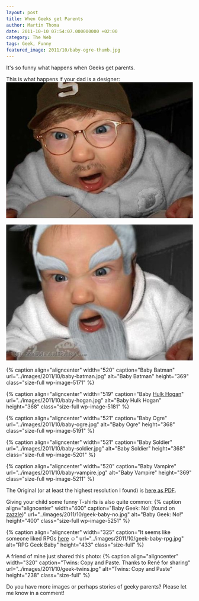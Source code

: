 ```yaml
---
layout: post
title: When Geeks get Parents
author: Martin Thoma
date: 2011-10-10 07:54:07.000000000 +02:00
category: The Web
tags: Geek, Funny
featured_image: 2011/10/baby-ogre-thumb.jpg
---
```

It's so funny what happens when Geeks get parents. 

This is what happens if your dad is a designer:
<a href="../images/2011/10/baby-8.jpg"><img src="../images/2011/10/baby-8.jpg" alt="Baby" title="Baby" width="519" height="367" class="aligncenter size-full wp-image-5151" /></a>

<a href="../images/2011/10/baby-9.jpg"><img src="../images/2011/10/baby-9.jpg" alt="Baby 9" title="Baby 9" width="520" height="367" class="aligncenter size-full wp-image-5161" /></a>

{% caption align="aligncenter" width="520" caption="Baby Batman" url="../images/2011/10/baby-batman.jpg" alt="Baby Batman"  height="369" class="size-full wp-image-5171" %}

{% caption align="aligncenter" width="519" caption="Baby <a href='http://en.wikipedia.org/wiki/Terry_Gene_Bollea'>Hulk Hogan</a>" url="../images/2011/10/baby-hogan.jpg" alt="Baby Hulk Hogan"  height="368" class="size-full wp-image-5181" %}

{% caption align="aligncenter" width="521" caption="Baby Ogre" url="../images/2011/10/baby-ogre.jpg" alt="Baby Ogre"  height="368" class="size-full wp-image-5191" %}

{% caption align="aligncenter" width="521" caption="Baby Soldier" url="../images/2011/10/baby-soldier.jpg" alt="Baby Soldier"  height="368" class="size-full wp-image-5201" %}

{% caption align="aligncenter" width="520" caption="Baby Vampire" url="../images/2011/10/baby-vampire.jpg" alt="Baby Vampire"  height="369" class="size-full wp-image-5211" %}

The Original (or at least the highest resolution I found) is <a href="http://sneezl.com/wp-content/uploads/2008/04/graphic-designer-baby.pdf">here as PDF</a>.

Giving your child some funny T-shirts is also quite common:
{% caption align="aligncenter" width="400" caption="Baby Geek: No! (found on <a href='http://www.zazzle.de/lieblingswort_ist_no_chemie_aussenseiter_baby_ones_tshirt-235215790093704490'>zazzle</a>)" url="../images/2011/10/geek-baby-no.jpg" alt="Baby Geek: No!"  height="400" class="size-full wp-image-5251" %}

{% caption align="aligncenter" width="325" caption="It seems like someone liked RPGs <a href='http://postmortemstudios.wordpress.com/2011/09/12/sowygo1-a-geek-is-born/'>here</a> ☺" url="../images/2011/10/geek-baby-rpg.jpg" alt="RPG Geek Baby"  height="433" class="size-full" %}

A friend of mine just shared this photo:
{% caption align="aligncenter" width="320" caption="Twins: Copy and Paste. Thanks to Ren&eacute; for sharing" url="../images/2011/10/geek-twins.jpg" alt="Twins: Copy and Paste"  height="238" class="size-full" %}



Do you have more images or perhaps stories of geeky parents? Please let me know in a comment!

